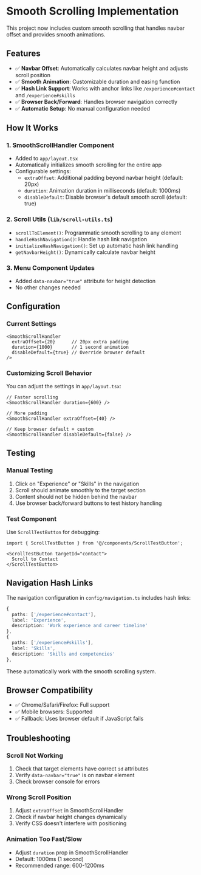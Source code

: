 # Smooth Scrolling Implementation

This project now includes custom smooth scrolling that handles navbar offset and provides smooth animations.

## Features

- ✅ **Navbar Offset**: Automatically calculates navbar height and adjusts scroll position
- ✅ **Smooth Animation**: Customizable duration and easing function  
- ✅ **Hash Link Support**: Works with anchor links like `/experience#contact` and `/experience#skills`
- ✅ **Browser Back/Forward**: Handles browser navigation correctly
- ✅ **Automatic Setup**: No manual configuration needed

## How It Works

### 1. SmoothScrollHandler Component
- Added to `app/layout.tsx`
- Automatically initializes smooth scrolling for the entire app
- Configurable settings:
  - `extraOffset`: Additional padding beyond navbar height (default: 20px)
  - `duration`: Animation duration in milliseconds (default: 1000ms)
  - `disableDefault`: Disable browser's default smooth scroll (default: true)

### 2. Scroll Utils (`lib/scroll-utils.ts`)
- `scrollToElement()`: Programmatic smooth scrolling to any element
- `handleHashNavigation()`: Handle hash link navigation
- `initializeHashNavigation()`: Set up automatic hash link handling
- `getNavbarHeight()`: Dynamically calculate navbar height

### 3. Menu Component Updates
- Added `data-navbar="true"` attribute for height detection
- No other changes needed

## Configuration

### Current Settings
```tsx
<SmoothScrollHandler 
  extraOffset={20}      // 20px extra padding
  duration={1000}       // 1 second animation
  disableDefault={true} // Override browser default
/>
```

### Customizing Scroll Behavior

You can adjust the settings in `app/layout.tsx`:

```tsx
// Faster scrolling
<SmoothScrollHandler duration={600} />

// More padding
<SmoothScrollHandler extraOffset={40} />

// Keep browser default + custom
<SmoothScrollHandler disableDefault={false} />
```

## Testing

### Manual Testing
1. Click on "Experience" or "Skills" in the navigation
2. Scroll should animate smoothly to the target section
3. Content should not be hidden behind the navbar
4. Use browser back/forward buttons to test history handling

### Test Component
Use `ScrollTestButton` for debugging:

```tsx
import { ScrollTestButton } from '@/components/ScrollTestButton';

<ScrollTestButton targetId="contact">
  Scroll to Contact
</ScrollTestButton>
```

## Navigation Hash Links

The navigation configuration in `config/navigation.ts` includes hash links:

```typescript
{ 
  paths: ['/experience#contact'], 
  label: 'Experience',
  description: 'Work experience and career timeline'
},
{
  paths: ['/experience#skills'],
  label: 'Skills', 
  description: 'Skills and competencies'
},
```

These automatically work with the smooth scrolling system.

## Browser Compatibility

- ✅ Chrome/Safari/Firefox: Full support
- ✅ Mobile browsers: Supported  
- ✅ Fallback: Uses browser default if JavaScript fails

## Troubleshooting

### Scroll Not Working
1. Check that target elements have correct `id` attributes
2. Verify `data-navbar="true"` is on navbar element
3. Check browser console for errors

### Wrong Scroll Position
1. Adjust `extraOffset` in SmoothScrollHandler
2. Check if navbar height changes dynamically
3. Verify CSS doesn't interfere with positioning

### Animation Too Fast/Slow
- Adjust `duration` prop in SmoothScrollHandler
- Default: 1000ms (1 second)
- Recommended range: 600-1200ms
